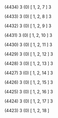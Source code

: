 (4434) 3 (0) [ 1, 2, 7 ] 3 


(4433) 3 (0) [ 1, 2, 8 ] 3 


(4432) 3 (0) [ 1, 2, 9 ] 3 


(4431) 3 (0) [ 1, 2, 10 ] 3 


(4430) 3 (0) [ 1, 2, 11 ] 3 


(4429) 3 (0) [ 1, 2, 12 ] 3 


(4428) 3 (0) [ 1, 2, 13 ] 3 


(4427) 3 (0) [ 1, 2, 14 ] 3 


(4426) 3 (0) [ 1, 2, 15 ] 3 


(4425) 3 (0) [ 1, 2, 16 ] 3 


(4424) 3 (0) [ 1, 2, 17 ] 3 


(4423) 3 (0) [ 1, 2, 18 ]  


